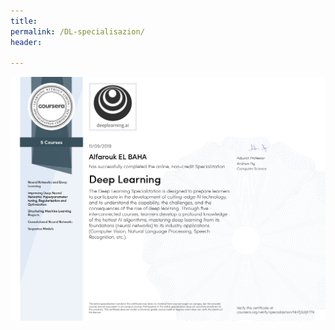 ```yaml
---
title:
permalink: /DL-specialisazion/
header:
  
---
```


<a href="/pdfs/DeepLearningSpecialization.pdf" class="image fit"><img src="/images/certificates-images/DeepLearningSpecialization_page-0001.jpg" alt=""></a>
